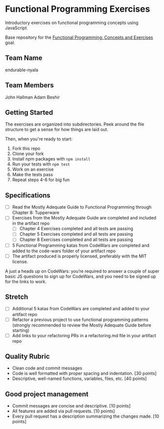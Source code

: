 # Functional Programming Exercises

Introductory exercises on functional programming concepts using JavaScript.

Base repository for the [Functional Programming: Concepts and Exercises](http://jsdev.learnersguild.org/goals/110) goal.

## Team Name

endurable-nyala

## Team Members

John Hallman
Adam Beshir

## Getting Started

The exercises are organized into subdirectories. Peek around the file structure to get a sense for how things are laid out.

Then, when you're ready to start:

1. Fork this repo
2. Clone your fork
3. Install npm packages with `npm install`
4. Run your tests with `npm test`
5. Work on an exercise
6. Make the tests pass
7. Repeat steps 4-6 for big fun

## Specifications

- [ ] Read the Mostly Adequate Guide to Functional Programming through Chapter 8: Tupperware
- [ ] Exercises from the Mostly Adequate Guide are completed and included in the artifact repo
    - [ ] Chapter 4 Exercises completed and all tests are passing
    - [ ] Chapter 5 Exercises completed and all tests are passing
    - [ ] Chapter 8 Exercises completed and all tests are passing
- [ ] 5 Functional Programming katas from CodeWars are completed and added to the code-wars folder of your artifact repo
- [ ] The artifact produced is properly licensed, preferably with the MIT license.

A just a heads up on CodeWars: you’re required to answer a couple of super basic JS questions to sign up for CodeWars, and you need to be signed up for the links to work.

## Stretch

- [ ] Additional 5 katas from CodeWars are completed and added to your artifact repo
- [ ] Refactor a previous project to use functional programming patterns (strongly recommended to review the Mostly Adequate Guide before starting)
- [ ] Add links to your refactoring PRs in a refactoring.md file in your artifact repo

## Quality Rubric

 * Clean code and commit messages
 * Code is well formatted with proper spacing and indentation. [30 points]
 * Descriptive, well-named functions, variables, files, etc. [40 points]

## Good project management

 * Commit messages are concise and descriptive. [10 points]
 * All features are added via pull requests. [10 points]
 * Every pull request has a description summarizing the changes made. [10 points]
